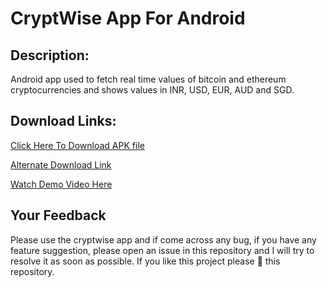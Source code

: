 # CryptWise App For Android
## Description:
Android app used to fetch real time values of bitcoin and ethereum cryptocurrencies and shows values in INR, USD, EUR, AUD and SGD.

## Download Links:
[Click Here To Download APK file](https://github.com/Aadityajoshi151/CryptWise/releases/download/v1.0/CryptWise.apk)

[Alternate Download Link](http://www.mediafire.com/file/m6fwth1brrglqqs/CryptWise.apk/file)

[Watch Demo Video Here](https://www.youtube.com/watch?v=1nkNyY3lAwI)

## Your Feedback
Please use the cryptwise app and if come across any bug, if you have any feature suggestion, please open an issue in this repository and I will try to resolve it as soon as possible. If you like this project please 🌟 this repository.
